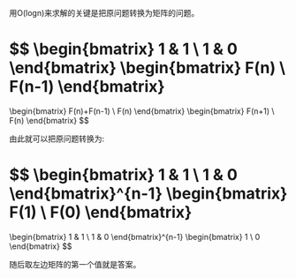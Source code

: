 用O(logn)来求解的关键是把原问题转换为矩阵的问题。

$$
\begin{bmatrix}
1 & 1 \\
1 & 0
\end{bmatrix}
\begin{bmatrix}
  F(n) \\
F(n-1)
\end{bmatrix}
=
\begin{bmatrix}
F(n)+F(n-1) \\
F(n)
\end{bmatrix}
\begin{bmatrix}
F(n+1) \\
F(n)
\end{bmatrix}
$$

由此就可以把原问题转换为:

$$
\begin{bmatrix}
1 & 1 \\
1 & 0
\end{bmatrix}^{n-1} 
\begin{bmatrix}
F(1) \\
F(0)
\end{bmatrix}
=
\begin{bmatrix}
1 & 1 \\
1 & 0
\end{bmatrix}^{n-1}
\begin{bmatrix}
1 \\
0
\end{bmatrix}
$$

随后取左边矩阵的第一个值就是答案。